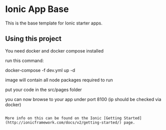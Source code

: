 Ionic App Base
=====================

This is the base template for Ionic starter apps.

## Using this project

You need docker and docker compose installed

run this command:

docker-compose -f dev.yml up -d

image will contain all node packages required to run

put your code in the src/pages folder

you can now browse to your app under port 8100 (ip should be checked via docker)
```

More info on this can be found on the Ionic [Getting Started](http://ionicframework.com/docs/v2/getting-started/) page.
